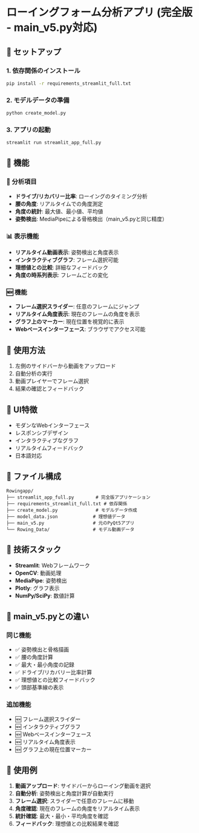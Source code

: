 # ローイングフォーム分析アプリ (完全版 - main_v5.py対応)

## 🚀 セットアップ

### 1. 依存関係のインストール
```bash
pip install -r requirements_streamlit_full.txt
```

### 2. モデルデータの準備
```bash
python create_model.py
```

### 3. アプリの起動
```bash
streamlit run streamlit_app_full.py
```

## 📱 機能

### 🎯 分析項目
- **ドライブ/リカバリー比率**: ローイングのタイミング分析
- **腰の角度**: リアルタイムでの角度測定
- **角度の統計**: 最大値、最小値、平均値
- **姿勢検出**: MediaPipeによる骨格検出（main_v5.pyと同じ精度）

### 📊 表示機能
- **リアルタイム動画表示**: 姿勢検出と角度表示
- **インタラクティブグラフ**: フレーム選択可能
- **理想値との比較**: 詳細なフィードバック
- **角度の時系列表示**: フレームごとの変化

### 🆕 機能
- **フレーム選択スライダー**: 任意のフレームにジャンプ
- **リアルタイム角度表示**: 現在のフレームの角度を表示
- **グラフ上のマーカー**: 現在位置を視覚的に表示
- **Webベースインターフェース**: ブラウザでアクセス可能

## 🚀 使用方法
1. 左側のサイドバーから動画をアップロード
2. 自動分析の実行
3. 動画プレイヤーでフレーム選択
4. 結果の確認とフィードバック

## 🎨 UI特徴
- モダンなWebインターフェース
- レスポンシブデザイン
- インタラクティブなグラフ
- リアルタイムフィードバック
- 日本語対応

## 📁 ファイル構成
```
Rowingapp/
├── streamlit_app_full.py        # 完全版アプリケーション
├── requirements_streamlit_full.txt # 依存関係
├── create_model.py              # モデルデータ作成
├── model_data.json             # 理想値データ
├── main_v5.py                  # 元のPyQt5アプリ
└── Rowing_Data/                # モデル動画データ
```

## 🔧 技術スタック
- **Streamlit**: Webフレームワーク
- **OpenCV**: 動画処理
- **MediaPipe**: 姿勢検出
- **Plotly**: グラフ表示
- **NumPy/SciPy**: 数値計算

## 🔄 main_v5.pyとの違い

### 同じ機能
- ✅ 姿勢検出と骨格描画
- ✅ 腰の角度計算
- ✅ 最大・最小角度の記録
- ✅ ドライブ/リカバリー比率計算
- ✅ 理想値との比較フィードバック
- ✅ 頭部基準線の表示

### 追加機能
- 🆕 フレーム選択スライダー
- 🆕 インタラクティブグラフ
- 🆕 Webベースインターフェース
- 🆕 リアルタイム角度表示
- 🆕 グラフ上の現在位置マーカー

## 🎯 使用例
1. **動画アップロード**: サイドバーからローイング動画を選択
2. **自動分析**: 姿勢検出と角度計算が自動実行
3. **フレーム選択**: スライダーで任意のフレームに移動
4. **角度確認**: 現在のフレームの角度をリアルタイム表示
5. **統計確認**: 最大・最小・平均角度を確認
6. **フィードバック**: 理想値との比較結果を確認 
